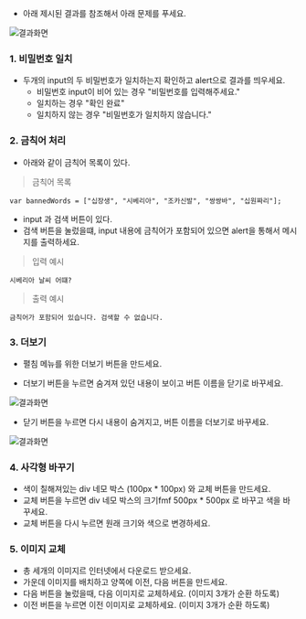 * 아래 제시된 결과를 참조해서 아래 문제를 푸세요. 

![결과화면](/material/images/dulumary/web/front/jquery/test01_result.png)

### 1. 비밀번호 일치 

* 두개의 input의 두 비밀번호가 일치하는지 확인하고 alert으로 결과를 띄우세요. 
    * 비밀번호 input이 비어 있는 경우 "비밀번호를 입력해주세요." 
    * 일치하는 경우 "확인 완료"
    * 일치하지 않는 경우 "비밀번호가 일치하지 않습니다."

### 2. 금칙어 처리 

* 아래와 같이 금칙어 목록이 있다. 

> 금칙어 목록

```
var bannedWords = ["십장생", "시베리아", "조카신발", "쌍쌍바", "십원짜리"];
```

* input 과 검색 버튼이 있다. 
* 검색 버튼을 눌렀을떄, input 내용에 금칙어가 포함되어 있으면 alert을 통해서 메시지를 출력하세요. 


> 입력 예시 

```
시베리아 날씨 어떄?
```

> 출력 예시 

```
금칙어가 포함되어 있습니다. 검색할 수 없습니다.
```

### 3. 더보기 

* 펼침 메뉴를 위한 더보기 버튼을 만드세요.

* 더보기 버튼을 누르면 숨겨져 있던 내용이 보이고 버튼 이름을 닫기로 바꾸세요. 

![결과화면](/material/images/dulumary/web/front/jquery/test01_3_2.png)

* 닫기 버튼을 누르면 다시 내용이 숨겨지고, 버튼 이름을 더보기로 바꾸세요. 

![결과화면](/material/images/dulumary/web/front/jquery/test01_3_1.png)


### 4. 사각형 바꾸기 

* 색이 칠해져있는 div 네모 박스 (100px * 100px) 와 교체 버튼을 만드세요. 
* 교체 버튼을 누르면 div 네모 박스의 크기fmf 500px * 500px 로 바꾸고 색을 바꾸세요. 
* 교체 버튼을 다시 누르면 원래 크기와 색으로 변경하세요. 

### 5. 이미지 교체 

* 총 세개의 이미지르 인터넷에서 다운로드 받으세요. 
* 가운데 이미지를 배치하고 양쪽에 이전, 다음 버튼을 만드세요. 
* 다음 버튼을 눌렀을때, 다음 이미지로 교체하세요. (이미지 3개가 순환 하도록)
* 이전 버튼을 누르면 이전 이미지로 교체하세요. (이미지 3개가 순환 하도록)
